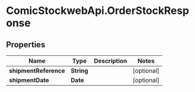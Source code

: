 # ComicStockwebApi.OrderStockResponse

## Properties
Name | Type | Description | Notes
------------ | ------------- | ------------- | -------------
**shipmentReference** | **String** |  | [optional] 
**shipmentDate** | **Date** |  | [optional] 


